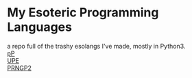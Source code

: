 [//]: # (This is the menu tingy)
# My Esoteric Programming Languages
a repo full of the trashy esolangs I've made, mostly in Python3. <br> 
[pP](pP/) <br>
[UPE](UPE/)<br>
[PRNGP2](PRNGP2/)
